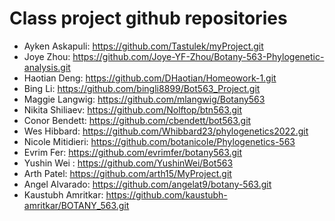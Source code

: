 # Class project github repositories
- Ayken Askapuli: https://github.com/Tastulek/myProject.git
- Joye Zhou: https://github.com/Joye-YF-Zhou/Botany-563-Phylogenetic-analysis.git
- Haotian Deng: https://github.com/DHaotian/Homeowork-1.git
- Bing Li: https://github.com/bingli8899/Bot563_Project.git
- Maggie Langwig: https://github.com/mlangwig/Botany563
- Nikita Shiliaev: https://github.com/Nolftop/btn563.git
- Conor Bendett: https://github.com/cbendett/bot563.git
- Wes Hibbard: https://github.com/Whibbard23/phylogenetics2022.git
- Nicole Mitidieri: https://github.com/botanicole/Phylogenetics-563
- Evrim Fer: https://github.com/evrimfer/botany563.git
- Yushin Wei : https://github.com/YushinWei/Bot563
- Arth Patel: https://github.com/arth15/MyProject.git
- Angel Alvarado: https://github.com/angelat9/botany-563.git
- Kaustubh Amritkar: https://github.com/kaustubh-amritkar/BOTANY_563.git 
